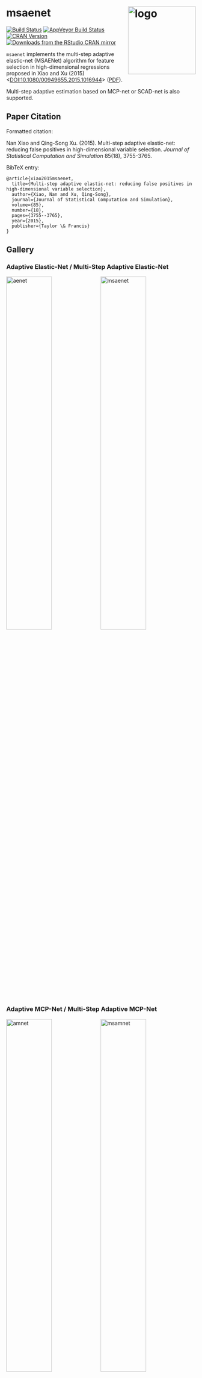 # msaenet  <a href="https://msaenet.com"><img src="https://nanx.me/images/project-msaenet.png" align="right" alt="logo" height="180" width="180" /></a>

[![Build Status](https://travis-ci.org/road2stat/msaenet.svg?branch=master)](https://travis-ci.org/road2stat/msaenet)
[![AppVeyor Build Status](https://ci.appveyor.com/api/projects/status/github/road2stat/msaenet?branch=master&svg=true)](https://ci.appveyor.com/project/road2stat/msaenet)
[![CRAN Version](https://www.r-pkg.org/badges/version/msaenet)](https://cran.r-project.org/package=msaenet)
[![Downloads from the RStudio CRAN mirror](https://cranlogs.r-pkg.org/badges/msaenet)](https://cran.r-project.org/package=msaenet)

`msaenet` implements the multi-step adaptive elastic-net (MSAENet) algorithm for feature selection in high-dimensional regressions proposed in Xiao and Xu (2015) <[DOI:10.1080/00949655.2015.1016944](http://www.tandfonline.com/doi/full/10.1080/00949655.2015.1016944)> ([PDF](https://drive.google.com/file/d/0B1YdO4YnMkAxeFUtZ3FLY1dLN2s/view)).

Multi-step adaptive estimation based on MCP-net or SCAD-net is also supported.

## Paper Citation

Formatted citation:

Nan Xiao and Qing-Song Xu. (2015). Multi-step adaptive elastic-net: reducing false positives in high-dimensional variable selection. _Journal of Statistical Computation and Simulation_ 85(18), 3755-3765.

BibTeX entry:

```
@article{xiao2015msaenet,
  title={Multi-step adaptive elastic-net: reducing false positives in high-dimensional variable selection},
  author={Xiao, Nan and Xu, Qing-Song},
  journal={Journal of Statistical Computation and Simulation},
  volume={85},
  number={18},
  pages={3755--3765},
  year={2015},
  publisher={Taylor \& Francis}
}
```

## Gallery

### Adaptive Elastic-Net / Multi-Step Adaptive Elastic-Net

<img src="https://msaenet.com/img/aenet.png" width="49%" alt="aenet">
<img src="https://msaenet.com/img/msaenet.png" width="49%" alt="msaenet">

### Adaptive MCP-Net / Multi-Step Adaptive MCP-Net

<img src="https://msaenet.com/img/amnet.png" width="49%" alt="amnet">
<img src="https://msaenet.com/img/msamnet.png" width="49%" alt="msamnet">

### Adaptive SCAD-Net / Multi-Step Adaptive SCAD-Net

<img src="https://msaenet.com/img/asnet.png" width="49%" alt="asnet">
<img src="https://msaenet.com/img/msasnet.png" width="49%" alt="msasnet">

## Installation

To download and install `msaenet` from CRAN:

```r
install.packages("msaenet")
```

Or try the development version on GitHub:

```r
# install.packages("devtools")
devtools::install_github("road2stat/msaenet")
```

[Browse the package vignette](https://msaenet.com/articles/msaenet.html) (can be opened with `vignette("msaenet")` in R) for a quick-start.

[Visit the website](https://msaenet.com/) for more documentation.
